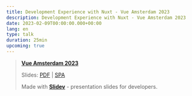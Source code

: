 ```yaml
---
title: Development Experience with Nuxt - Vue Amsterdam 2023
description: Development Experience with Nuxt - Vue Amsterdam 2023
date: 2023-02-09T00:00:00.000+00:00
lang: en
type: talk
duration: 25min
upcoming: true
---
```


> [**Vue Amsterdam 2023**](https://vuejs.amsterdam/)
> 
> Slides: [PDF](https://antfu.me/talks/2023-02-09) | [SPA](https://talks.antfu.me/2023/nuxt-devtools/)
>
> Made with <Slidev class="inline"/>  [**Slidev**](https://github.com/slidevjs/slidev) - presentation slides for developers.



